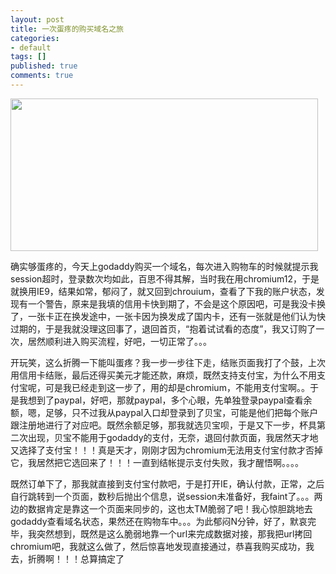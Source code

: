 ```yaml
---
layout: post
title: 一次蛋疼的购买域名之旅
categories:
- default
tags: []
published: true
comments: true
---
```

<p><img class="alignnone" title="a" src="http://farm6.static.flickr.com/5214/5471389748_80acbb433d_z.jpg" alt="" width="492" height="244" /></p>

<p>确实够蛋疼的，今天上godaddy购买一个域名，每次进入购物车的时候就提示我session超时，登录数次均如此，百思不得其解，当时我在用chromium12，于是就换用IE9，结果如常，郁闷了，就又回到chrouium，查看了下我的账户状态，发现有一个警告，原来是我填的信用卡快到期了，不会是这个原因吧，可是我没卡换了，一张卡正在换发途中，一张卡因为换发成了国内卡，还有一张就是他们认为快过期的，于是我就没理这回事了，退回首页，“抱着试试看的态度”，我又订购了一次，居然顺利进入购买流程，好吧，一切正常了。。。</p>

<p>开玩笑，这么折腾一下能叫蛋疼？我一步一步往下走，结账页面我打了个鼓，上次用信用卡结账，最后还得买美元才能还款，麻烦，既然支持支付宝，为什么不用支付宝呢，可是我已经走到这一步了，用的却是chromium，不能用支付宝啊。。于是我想到了paypal，好吧，那就paypal，多个心眼，先单独登录paypal查看余额，嗯，足够，只不过我从paypal入口却登录到了贝宝，可能是他们把每个账户跟注册地进行了对应吧。既然余额足够，那我就选贝宝呗，于是又下一步，杯具第二次出现，贝宝不能用于godaddy的支付，无奈，退回付款页面，我居然天才地又选择了支付宝！！！真是天才，刚刚才因为chromium无法用支付宝付款才否掉它，我居然把它选回来了！！！一直到结帐提示支付失败，我才醒悟啊。。。。</p>

<p>既然订单下了，那我就直接到支付宝付款吧，于是打开IE，确认付款，正常，之后自行跳转到一个页面，数秒后抛出个信息，说session未准备好，我faint了。。。两边的数据肯定是靠这一个页面来同步的，这也太TM脆弱了吧！我心惊胆跳地去godaddy查看域名状态，果然还在购物车中。。。为此郁闷N分钟，好了，默哀完毕，我突然想到，既然是这么脆弱地靠一个url来完成数据对接，那我把url拷回chromium吧，我就这么做了，然后惊喜地发现直接通过，恭喜我购买成功，我去，折腾啊！！！总算搞定了</p>
